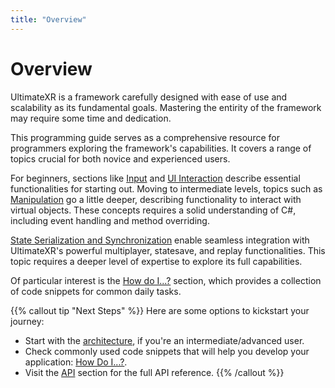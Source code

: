```yaml
---
title: "Overview"
---
```


# Overview

UltimateXR is a framework carefully designed with ease of use and scalability as its fundamental goals. Mastering the entirity of the framework may require some time and dedication.

This programming guide serves as a comprehensive resource for programmers exploring the framework's capabilities. It covers a range of topics crucial for both novice and experienced users.

For beginners, sections like [Input](/docs/programming-guide/input-getting-user-input) and [UI Interaction](/docs/programming-guide/ui-interaction-overview) describe essential functionalities for starting out. Moving to intermediate levels, topics such as [Manipulation](/docs/programming-guide/manipulation-overview) go a little deeper, describing functionality to interact with virtual objects. These concepts requires a solid understanding of C#, including event handling and method overriding.

[State Serialization and Synchronization](/docs/programming-guide/state-serialization-and-synchronization-introduction) enable seamless integration with UltimateXR's powerful multiplayer, statesave, and replay functionalities. This topic requires a deeper level of expertise to explore its full capabilities.

Of particular interest is the [How do I...?](/docs/programming-guide/how-do-i) section, which provides a collection of code snippets for common daily tasks.

{{% callout tip "Next Steps" %}}
Here are some options to kickstart your journey:

- Start with the [architecture](/docs/programming-guide/architecture-principles), if you're an intermediate/advanced user.
- Check commonly used code snippets that will help you develop your application: [How Do I...?](/docs/programming-guide/how-do-i).
- Visit the [API](/api) section for the full API reference.
{{% /callout %}}

